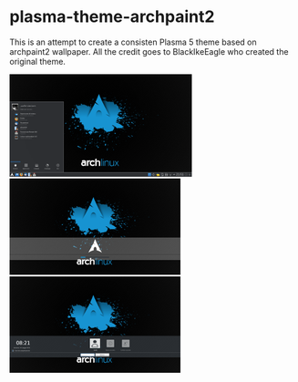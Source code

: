 # plasma-theme-archpaint2
This is an attempt to create a consisten Plasma 5 theme based on archpaint2 wallpaper.
All the credit goes to BlackIkeEagle who created the original theme. 

![Preview](https://raw.githubusercontent.com/Guidobelix/plasma-theme-archpaint2/master/org.archlinux.archpaint2/contents/previews/preview.png "Preview") 
![Splash](https://raw.githubusercontent.com/Guidobelix/plasma-theme-archpaint2/master/org.archlinux.archpaint2/contents/previews/splash.png "Splash") ![Lockscreen](https://raw.githubusercontent.com/Guidobelix/plasma-theme-archpaint2/master/org.archlinux.archpaint2/contents/previews/lockscreen.png "Lockscreen") 
